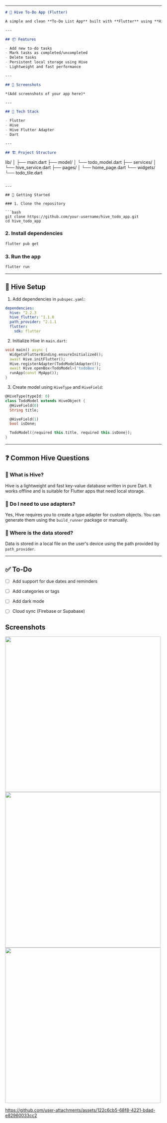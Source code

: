 

---

```markdown
# 📝 Hive To-Do App (Flutter)

A simple and clean **To-Do List App** built with **Flutter** using **Hive** as a local NoSQL database. This app allows users to add, update, delete, and mark tasks as completed — all stored locally on the device.

---

## 📦 Features

- Add new to-do tasks
- Mark tasks as completed/uncompleted
- Delete tasks
- Persistent local storage using Hive
- Lightweight and fast performance

---

## 📸 Screenshots

*(Add screenshots of your app here)*

---

## 🧰 Tech Stack

- Flutter
- Hive
- Hive Flutter Adapter
- Dart

---

## 🏗️ Project Structure

```

lib/
│
├── main.dart
├── model/
│   └── todo\_model.dart
├── services/
│   └── hive\_service.dart
├── pages/
│   └── home\_page.dart
└── widgets/
└── todo\_tile.dart

````

---

## 🚀 Getting Started

### 1. Clone the repository

```bash
git clone https://github.com/your-username/hive_todo_app.git
cd hive_todo_app
````

### 2. Install dependencies

```bash
flutter pub get
```

### 3. Run the app

```bash
flutter run
```

---

## 💾 Hive Setup

1. Add dependencies in `pubspec.yaml`:

```yaml
dependencies:
  hive: ^2.2.3
  hive_flutter: ^1.1.0
  path_provider: ^2.1.1
  flutter:
    sdk: flutter
```

2. Initialize Hive in `main.dart`:

```dart
void main() async {
  WidgetsFlutterBinding.ensureInitialized();
  await Hive.initFlutter();
  Hive.registerAdapter(TodoModelAdapter());
  await Hive.openBox<TodoModel>('todoBox');
  runApp(const MyApp());
}
```

3. Create model using `HiveType` and `HiveField`:

```dart
@HiveType(typeId: 0)
class TodoModel extends HiveObject {
  @HiveField(0)
  String title;

  @HiveField(1)
  bool isDone;

  TodoModel({required this.title, required this.isDone});
}
```

---

## ❓ Common Hive Questions

### 🔹 What is Hive?

Hive is a lightweight and fast key-value database written in pure Dart. It works offline and is suitable for Flutter apps that need local storage.

### 🔹 Do I need to use adapters?

Yes, Hive requires you to create a type adapter for custom objects. You can generate them using the `build_runner` package or manually.

### 🔹 Where is the data stored?

Data is stored in a local file on the user's device using the path provided by `path_provider`.

---

## ✅ To-Do

* [ ] Add support for due dates and reminders
* [ ] Add categories or tags
* [ ] Add dark mode
* [ ] Cloud sync (Firebase or Supabase)



## Screenshots
 <div>
    <img src= "https://github.com/user-attachments/assets/c6566928-bd5c-4805-9fa5-2abd4543907e"height =500px>
      <img src= "https://github.com/user-attachments/assets/45ab7e84-034d-4f9a-ae82-7e18b15b1271"height =500px>
     <img src= "https://github.com/user-attachments/assets/a430fbaa-bd44-40b8-9bea-a484e6316a7d"height =500px>
</div>



https://github.com/user-attachments/assets/122c6cb5-68f8-4221-bdad-e82960033cc2




